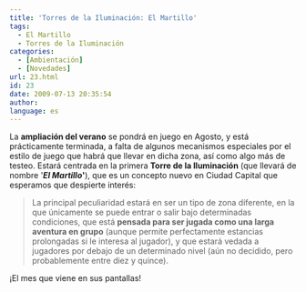 ```yaml
---
title: 'Torres de la Iluminación: El Martillo'
tags:
  - El Martillo
  - Torres de la Iluminación
categories:
  - [Ambientación]
  - [Novedades]
url: 23.html
id: 23
date: 2009-07-13 20:35:54
author:
language: es
---
```


La **ampliación del verano** se pondrá en juego en Agosto, y está prácticamente terminada, a falta de algunos mecanismos especiales por el estilo de juego que habrá que llevar en dicha zona, así como algo más de testeo. Estará centrada en la primera **Torre de la Iluminación** (que llevará de nombre '**_El Martillo_'**), que es un concepto nuevo en Ciudad Capital que esperamos que despierte interés:

> La principal peculiaridad estará en ser un tipo de zona diferente, en la que únicamente se puede entrar o salir bajo determinadas condiciones, que está **pensada para ser jugada como una larga aventura en grupo** (aunque permite perfectamente estancias prolongadas si le interesa al jugador), y que estará vedada a jugadores por debajo de un determinado nivel (aún no decidido, pero probablemente entre diez y quince).

¡El mes que viene en sus pantallas!